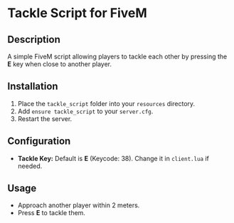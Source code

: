 # Tackle Script for FiveM

## Description

A simple FiveM script allowing players to tackle each other by pressing the **E** key when close to another player.

## Installation

1. Place the `tackle_script` folder into your `resources` directory.
2. Add `ensure tackle_script` to your `server.cfg`.
3. Restart the server.

## Configuration

- **Tackle Key:** Default is **E** (Keycode: 38). Change it in `client.lua` if needed.

## Usage

- Approach another player within 2 meters.
- Press **E** to tackle them.